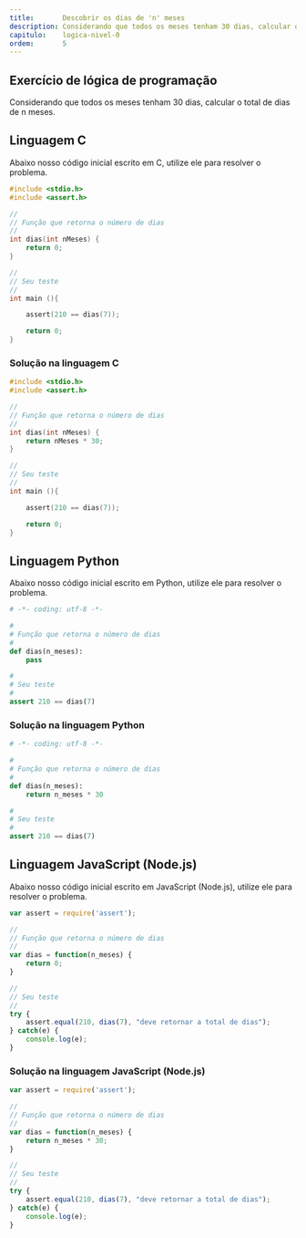 ```yaml
---
title:       Descobrir os dias de 'n' meses
description: Considerando que todos os meses tenham 30 dias, calcular o total de dias de n meses
capitulo:    logica-nivel-0
ordem:       5
---
```




Exercício de lógica de programação
---

Considerando que todos os meses tenham 30 dias, calcular o total de dias de n meses.



Linguagem C
---

Abaixo nosso código inicial escrito em C, utilize ele para resolver o problema.

```c
#include <stdio.h>
#include <assert.h>

//
// Função que retorna o número de dias
//
int dias(int nMeses) {
    return 0;
}

//
// Seu teste
//
int main (){

    assert(210 == dias(7));

    return 0;
}
```



### Solução na linguagem C

```c
#include <stdio.h>
#include <assert.h>

//
// Função que retorna o número de dias
//
int dias(int nMeses) {
    return nMeses * 30;
}

//
// Seu teste
//
int main (){

    assert(210 == dias(7));

    return 0;
}
```



Linguagem Python
---

Abaixo nosso código inicial escrito em Python, utilize ele para resolver o problema.

```python
# -*- coding: utf-8 -*-

#
# Função que retorna o número de dias
#
def dias(n_meses):
    pass

#
# Seu teste
#
assert 210 == dias(7)
```


### Solução na linguagem Python

```python
# -*- coding: utf-8 -*-

#
# Função que retorna o número de dias
#
def dias(n_meses):
    return n_meses * 30

#
# Seu teste
#
assert 210 == dias(7)
```


Linguagem JavaScript (Node.js)
---

Abaixo nosso código inicial escrito em JavaScript (Node.js), utilize ele para resolver o problema.


```javascript
var assert = require('assert');

//
// Função que retorna o número de dias
//
var dias = function(n_meses) {
    return 0;
}

//
// Seu teste
//
try {
    assert.equal(210, dias(7), "deve retornar a total de dias");
} catch(e) {
    console.log(e);
}
```


### Solução na linguagem JavaScript (Node.js)


```javascript
var assert = require('assert');

//
// Função que retorna o número de dias
//
var dias = function(n_meses) {
    return n_meses * 30;
}

//
// Seu teste
//
try {
    assert.equal(210, dias(7), "deve retornar a total de dias");
} catch(e) {
    console.log(e);
}
```

